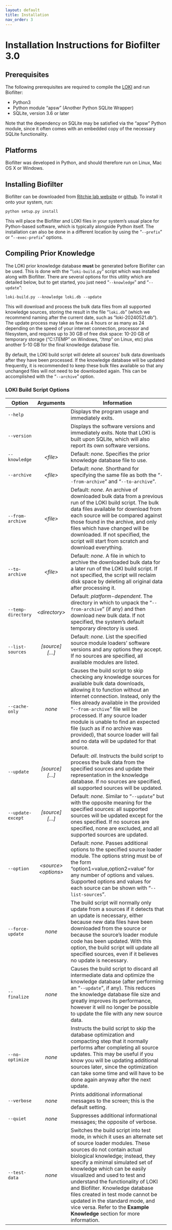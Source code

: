 ```yaml
---
layout: default
title: Installation
nav_order: 3
---
```


# Installation Instructions for Biofilter 3.0

## Prerequisites
The following prerequisites are required to compile the [LOKI](https://ritchielab.github.io/biofilter-manual/loki/loki.html) and run Biofilter:

* Python3
* Python module “apsw” (Another Python SQLite Wrapper)
* SQLite, version 3.6 or later

Note that the dependency on SQLite may be satisfied via the “apsw” Python module, since it often comes with an embedded copy of the necessary SQLite functionality.

## Platforms
Biofilter was developed in Python, and should therefore run on Linux, Mac OS X or Windows.

## Installing Biofilter
Biofilter can be downloaded from [Ritchie lab website](https://ritchielab.org/software/biofilter-download-1) or [github](https://github.com/RitchieLab/biofilter/releases). To install it onto your system, run:

```
python setup.py install
```

This will place the Biofilter and LOKI files in your system’s usual place for Python-based software, which is typically alongside Python itself. The installation can also be done in a different location by using the “`--prefix`” or “`--exec-prefix`” options.

## Compiling Prior Knowledge
The LOKI prior knowledge database **must** be generated before Biofilter can be used. This is done with the “`loki-build.py`” script which was installed along with Biofilter. There are several options for this utility which are detailed below, but to get started, you just need “`--knowledge`” and “`--update`”:

```
loki-build.py --knowledge loki.db --update
```

This will download and process the bulk data files from all supported knowledge sources, storing the result in the file “`loki.db`” (which we recommend naming after the current date, such as “loki-20240521.db”). The update process may take as few as 4 hours or as many as 24 depending on the speed of your internet connection, processor and filesystem, and requires up to 30 GB of free disk space: 10-20 GB of temporary storage (“C:\TEMP” on Windows, “/tmp” on Linux, etc) plus another 5-10 GB for the final knowledge database file.

By default, the LOKI build script will delete all sources’ bulk data downloads after they have been processed. If the knowledge database will be updated frequently, it is recommended to keep these bulk files available so that any unchanged files will not need to be downloaded again. This can be accomplished with the “`--archive`” option.


### LOKI Build Script Options

| **Option** | **Arguments** | **Information** |
|---|:-:|---|
| `--help` | | Displays the program usage and immediately exits. |
| `--version` | | Displays the software versions and immediately exits. Note that LOKI is built upon SQLite, which will also report its own software versions. |
| `--knowledge` | *\<file>* | Default: *none*. Specifies the prior knowledge database file to use. |
| `--archive` | *\<file>*|Default: *none*. Shorthand for specifying the same file as both the “`--from-archive`” and “`--to-archive`”. |
| `--from-archive` | *\<file>* | Default: *none*. An archive of downloaded bulk data from a previous run of the LOKI build script. The bulk data files available for download from each source will be compared against those found in the archive, and only files which have changed will be downloaded. If not specified, the script will start from scratch and download everything. |
| `--to-archive` | *\<file>* | Default: *none*. A file in which to archive the downloaded bulk data for a later run of the LOKI build script. If not specified, the script will reclaim disk space by deleting all original data after processing it. |
| `--temp-directory` | *\<directory>* | Default: *platform-dependent*. The directory in which to unpack the “`--from-archive`” (if any) and then download new bulk data. If not specified, the system’s default temporary directory is used. |
| `--list-sources`  | *[source][…]* | Default: *none*. List the specified source module loaders’ software versions and any options they accept. If no sources are specified, all available modules are listed. |
| `--cache-only` | *none* | Causes the build script to skip checking any knowledge sources for available bulk data downloads, allowing it to function without an internet connection. Instead, only the files already available in the provided “`--from-archive`” file will be processed. If any source loader module is unable to find an expected file (such as if no archive was provided), that source loader will fail and no data will be updated for that source. |
| `--update` | *[source][…]* | Default: *all*. Instructs the build script to process the bulk data from the specified sources and update their representation in the knowledge database. If no sources are specified, all supported sources will be updated. |
| `--update-except` | *[source][…]* | Default: *none*. Similar to “`--update`” but with the opposite meaning for the specified sources: all supported sources will be updated except for the ones specified. If no sources are specified, none are excluded, and all supported sources are updated. |
| `--option` | *\<source>\<options>* | Default: *none*. Passes additional options to the specified source loader module. The options string must be of the form “option1=value,option2=value” for any number of options and values. Supported options and values for each source can be shown with “`--list-sources`”. |
| `--force-update` | *none* | The build script will normally only update from a sources if it detects that an update is necessary, either because new data files have been downloaded from the source or because the source’s loader module code has been updated. With this option, the build script will update all specified sources, even if it believes no update is necessary. |
| `--finalize` | *none* | Causes the build script to discard all intermediate data and optimize the knowledge database (after performing an “`--update`”, if any). This reduces the knowledge database file size and greatly improves its performance, however it will no longer be possible to update the file with any new source data. |
| `--no-optimize` | *none* | Instructs the build script to skip the database optimization and compacting step that it normally performs after completing all source updates. This may be useful if you know you will be updating additional sources later, since the optimization can take some time and will have to be done again anyway after the next update. |
| `--verbose` | *none* | Prints additional informational messages to the screen; this is the default setting. |
| `--quiet` | *none* | Suppresses additional informational messages; the opposite of verbose. |
| `--test-data` | *none* | Switches the build script into test mode, in which it uses an alternate set of source loader modules. These sources do not contain actual biological knowledge; instead, they specify a minimal simulated set of knowledge which can be easily visualized and used to test and understand the functionality of LOKI and Biofilter. Knowledge database files created in test mode cannot be updated in the standard mode, and vice versa. Refer to the **Example Knowledge** section for more information. |